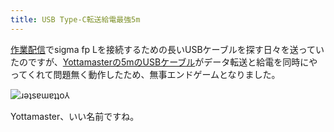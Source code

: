 ```yaml
---
title: USB Type-C転送給電最強5m
---
```

[作業配信](https://www.youtube.com/c/r7kamura)でsigma fp Lを接続するための長いUSBケーブルを探す日々を送っていたのですが、[Yottamasterの5mのUSBケーブル](https://www.amazon.co.jp/dp/B09Y1BY75P)がデータ転送と給電を同時にやってくれて問題無く動作したため、無事エンドゲームとなりました。

![](https://lh3.googleusercontent.com/gpQSFqMyg2k3FZ1AHTKx3kvan-eqV3OQ8voAvn4jq1uE5hShduiixWyD4BHZJlJILJSkBDeFZwerT9lsSiy9X0a3dPATmEijewyDLXqmTErvntnQS-lELzb9QN8JZXqlvBJNpVpNzB0QJz-6EtJbUc0 "ɹǝʇsɐɯɐʇʇo⅄")

Yottamaster、いい名前ですね。

